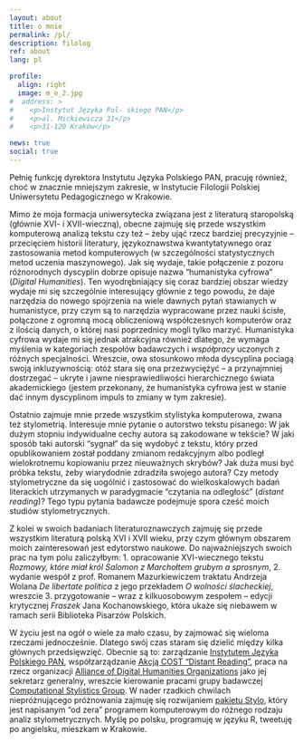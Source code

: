 ```yaml
---
layout: about
title: o mnie
permalink: /pl/
description: filolog
ref: about
lang: pl

profile:
  align: right
  image: m_e_2.jpg
#  address: >
#    <p>Instytut Języka Pol- skiego PAN</p>
#    <p>al. Mickiewicza 31</p>
#    <p>31-120 Kraków</p>

news: true
social: true
---
```



Pełnię funkcję dyrektora Instytutu Języka Polskiego PAN, pracuję również, choć w znacznie mniejszym zakresie, w Instytucie Filologii Polskiej Uniwersytetu Pedagogicznego w Krakowie.

Mimo że moja formacja uniwersytecka związana jest z literaturą staropolską (głównie XVI- i XVII-wieczną), obecne zajmuję się przede wszystkim komputerową analizą tekstu czy też – żeby ująć rzecz bardziej precyzyjnie – przecięciem historii literatury, językoznawstwa kwantytatywnego oraz zastosowania metod komputerowych (w szczególności statystycznych metod uczenia maszynowego). Jak się wydaje, takie połączenie z pozoru różnorodnych dyscyplin dobrze opisuje nazwa “humanistyka cyfrowa” (_Digital Humanities_). Ten wyodrębniający się coraz bardziej obszar wiedzy wydaje mi się szczególnie interesujący głównie z tego powodu, że daje narzędzia do nowego spojrzenia na wiele dawnych pytań stawianych w humanistyce, przy czym są to narzędzia wypracowane przez nauki ścisłe, połączone z ogromną mocą obliczeniową współczesnych komputerów oraz z ilością danych, o której nasi poprzednicy mogli tylko marzyć. Humanistyka cyfrowa wydaje mi się jednak atrakcyjna również dlatego, że wymaga myślenia w kategoriach zespołów badawczych i _współpracy_ uczonych z różnych specjalności. Wreszcie, owa stosunkowo młoda dyscyplina pociagą swoją inkluzywnością: otóż stara się ona przezwyciężyć – a przynajmniej dostrzegać – ukryte i jawne niesprawiedliwości hierarchicznego świata akademickiego (jestem przekonany, że humanistyka cyfrowa jest w stanie dać innym dyscyplinom impuls to zmiany w tym zakresie).

Ostatnio zajmuje mnie przede wszystkim stylistyka komputerowa, zwana też stylometrią. Interesuje mnie pytanie o autorstwo tekstu pisanego: W jak dużym stopniu indywidualne cechy autora są zakodowane w tekście? W jaki sposób taki autorski “sygnał” da się wydobyć z tekstu, który przed opublikowaniem został poddany zmianom redakcyjnym albo podległ wielokrotnemu kopiowaniu przez nieuważnych skrybów? Jak duża musi być próbka tekstu, żeby wiarydodnie zdradziła swojego autora? Czy metody stylometryczne da się uogólnić i zastosować do wielkoskalowych badań literackich utrzymanych w paradygmacie “czytania na odległość” (_distant reading_)? Tego typu pytania badawcze podejmuje spora cześć moich studiów stylometrycznych.

Z kolei w swoich badaniach literaturoznawczych zajmuję się przede wszystkim literaturą polską XVI i XVII wieku, przy czym głównym obszarem moich zainteresowań jest edytorstwo naukowe. Do najważniejszych swoich prac na tym polu zaliczyłbym: 1. opracowanie XVI-wiecznego tekstu _Rozmowy, które miał król Salomon z Marchołtem grubym a sprosnym_, 2. wydanie wespół z prof. Romanem Mazurkiewiczem traktatu Andrzeja Wolana _De libertate politica_ z jego przekładem _O wolności ślacheckiej_, wreszcie 3. przygotowanie – wraz z kilkuosobowym zespołem – edycji krytycznej _Fraszek_ Jana Kochanowskiego, która ukaże się niebawem w ramach serii Biblioteka Pisarzów Polskich.

W życiu jest na ogół o wiele za mało czasu, by zajmować się wieloma rzeczami jednocześnie. Dlatego swój czas staram się dzielić między kilka głównych przedsięwzięć. Obecnie są to: zarządzanie [Instytutem Języka Polskiego PAN](https://ijp.pan.pl/), współzarządzanie [Akcją COST “Distant Reading”](https://www.distant-reading.net/), praca na rzecz organizacji [Alliance of Digital Humanities Organizations](https://adho.org/) jako jej sekretarz generalny, wreszcie kierowanie pracami grupy badawczej [Computational Stylistics Group](https://computationalstylistics.github.io/). W nader rzadkich chwilach niepróżnującego próżnowania zajmuję się rozwijaniem [pakietu Stylo](https://cran.r-project.org/web/packages/stylo/index.html), który jest napisanym “od zera” programem komputerowym do różnego rodzaju analiz stylometrycznych. Myślę po polsku, programuję w języku R, tweetuję po angielsku, mieszkam w Krakowie. 





